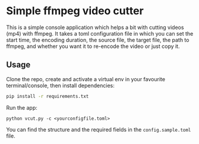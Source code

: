 # Simple ffmpeg video cutter

This is a simple console application which helps a bit with
cutting videos (mp4) with ffmpeg. It takes a toml configuration file in which you can set the start time, 
the encoding duration, the source file, the target file, the path to ffmpeg,
and whether you want it to re-encode the video or just copy it.

## Usage

Clone the repo, create and activate a virtual env in your favourite terminal/console, then install dependencies:
```bash
pip install -r requirements.txt
```

Run the app:

```
python vcut.py -c <yourconfigfile.toml>
```

You can find the structure and the required fields in the `config.sample.toml` file.